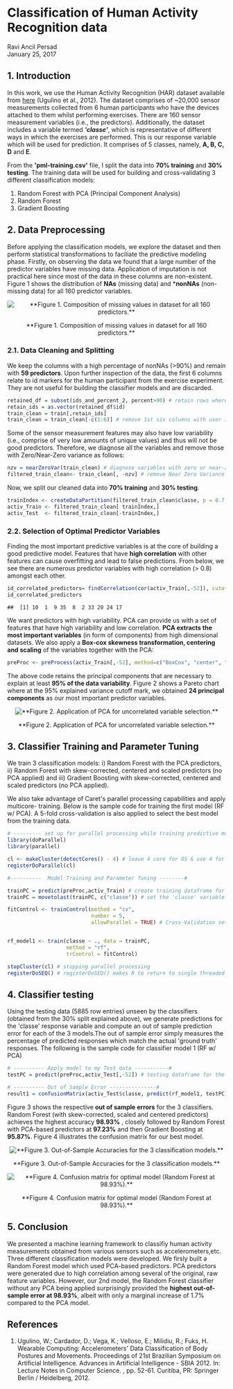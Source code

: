 # Classification of Human Activity Recognition data
Ravi Ancil Persad  
January 25, 2017  

## 1. Introduction

In this work, we use the Human Activity Recognition (HAR) dataset available from [here](https://d396qusza40orc.cloudfront.net/predmachlearn/pml-training.csv) (Ugulino et al., 2012). The dataset comprises of ~20,000 sensor measurements collected from 6 human participants who have the devices attached to them whilst performing exercises. There are 160 sensor measurement variables (i.e., the predictors). Additionally, the dataset includes a variable termed _**'classe'**_, which is representative of different ways in which the exercises are performed. This is our response variable which will be used for prediction. It comprises of 5 classes, namely, **A, B, C, D** and **E**.

From the **'pml-training.csv'** file, I split the data into **70% training**  and **30% testing**. The training data will be used for building and cross-validating 3 different classification models:

1) Random Forest with PCA (Principal Component Analysis)
2) Random Forest
3) Gradient Boosting

## 2. Data Preprocessing

Before applying the classification models, we explore the dataset and then perform statistical transformations to faciliate the predictive modeling phase. Firstly, on observing the data we found that a large number of the predictor variables have missing data. Application of imputation is not practical here since most of the data in these columns are non-existent. Figure 1 shows the distribution of **NAs** (missing data) and ***nonNAs** (non-missing data) for all 160 predictor variables.

<div class="figure" style="text-align: center">
<img src="Ravi_Human_Activity_files/figure-html/unnamed-chunk-1-1.png" alt="**Figure 1. Composition of missing values in dataset for all 160 predictors.**"  />
<p class="caption">**Figure 1. Composition of missing values in dataset for all 160 predictors.**</p>
</div>

### 2.1. Data Cleaning and Splitting
We keep the columns with a high percentage of nonNAs (>90%) and remain with **59 predictors**. Upon further inspection of the data, the first 6 columns relate to id markers for the human participant from the exercise experiment. They are not useful for building the classifier models and are discarded. 


```r
retained_df = subset(ids_and_percent_2, percent>90) # retain rows where percentage of nonNAs greater than 90% 
retain_ids = as.vector(retained_df$id)
train_clean = train[,retain_ids]
train_clean = train_clean[-c(1:6)] # remove 1st six columns with user id data
```

Some of the sensor measurement features may also have low variability (i.e., comprise of very low amounts of unique values) and thus will not be good predictors. Therefore, we diagnose all the variables and remove those with Zero/Near-Zero variance as follows:


```r
nzv = nearZeroVar(train_clean) # diagnose variables with zero or near-zero variability
filtered_train_clean<- train_clean[, -nzv] # remove Near Zero Variance (nzv) -variables
```

Now, we split our cleaned data into **70% training**  and **30% testing**.


```r
trainIndex <- createDataPartition(filtered_train_clean$classe, p = 0.7, list = FALSE, times = 1)
activ_Train <- filtered_train_clean[ trainIndex,]
activ_Test  <- filtered_train_clean[-trainIndex,]
```


### 2.2. Selection of Optimal Predictor Variables

Finding the most important predictive variables is at the core of building a good predictive model. 
Features that have **high correlation** with other features can cause overfitting and lead to false predictions.
From below, we see there are numerous predictor variables with high correlation (> 0.8) amongst each other.


```r
id_correlated_predictors= findCorrelation(cor(activ_Train[,-52]), cutoff = 0.8, verbose = F)
id_correlated_predictors
```

```
##  [1] 10  1  9 35  8  2 33 20 24 17
```

We want predictors with high variability. PCA can provide us with a set of features that have high variability and low correlation.
**PCA extracts the most important variables** (in form of components) from high dimensional datasets. We also apply a **Box-cox skewness transformation, centering and scaling** of the variables together with the PCA:


```r
preProc <- preProcess(activ_Train[,-52], method=c("BoxCox", "center", "scale", "pca"), thresh = .95)
```

The above code retains the principal components that are necessary to explain at least **95% of the data variability**. Figure 2 shows a Pareto chart where at the 95% explained variance cutoff mark, we obtained **24 principal components** as our most important predictor variables.

<div class="figure" style="text-align: center">
<img src="Ravi_Human_Activity_files/figure-html/unnamed-chunk-7-1.png" alt="**Figure 2. Application of PCA for uncorrelated variable selection.**"  />
<p class="caption">**Figure 2. Application of PCA for uncorrelated variable selection.**</p>
</div>

## 3. Classifier Training and Parameter Tuning

We train 3 classification models: 
i) Random Forest with the PCA predictors, 
ii) Random Forest with skew-corrected, centered and scaled predictors (no PCA applied) and 
iii) Gradient Boosting with skew-corrected, centered and scaled predictors (no PCA applied). 

We also take advantage of Caret's parallel processing capabilities and apply multicore- training. Below is the sample code for training the first model (RF w/ PCA). A 5-fold cross-validation is also applied to select the best model from the training data.





```r
# --------- set up for parallel processing while training predictive model ---------#
library(doParallel)
library(parallel)

cl <- makeCluster(detectCores() - 4) # leave 4 core for OS & use 4 for training
registerDoParallel(cl)

#----------  Model Training and Parameter Tuning --------#

trainPC = predict(preProc,activ_Train) # create training dataframe for the 24 Principal Components 
trainPC = movetolast(trainPC, c("classe")) # set the 'classe' variable as the last column

fitControl <- trainControl(method = "cv",
                           number = 5,
                           allowParallel = TRUE) # Cross-Validation setting here (we use 5-fold CV)


rf_model1 <- train(classe ~ ., data = trainPC, 
                   method = "rf", 
                   trControl = fitControl)

stopCluster(cl) # stopping parallel processing
registerDoSEQ() # registerDoSEQ() makes R to return to single threaded processing
```

## 4. Classifier testing 

Using the testing data (5885 row entries) unseen by the classifiers (obtained from the 30% split explained above), we generate predictions for the 'classe' response variable and compute an out of sample prediction error for each of the 3 models.The out of sample error simply measures the percentage of predicted responses which match the actual 'ground truth' responses. The following is the sample code for classifier model 1 (RF w/ PCA)


```r
# ---------- Apply model to my Test data -----------#
testPC = predict(preProc,activ_Test[,-52]) # testing dataframe for the 24 Principal Components 

# ---------- Out of Sample Error ---------------#
result1 = confusionMatrix(activ_Test$classe, predict(rf_model1, testPC))
```

Figure 3 shows the respective **out of sample errors** for the 3 classifiers. Random Forest (with skew-corrected, scaled and centered predictors) achieves the highest accuracy **98.93%** , closely followed by Random Forest with PCA-based predictors at **97.23%** and then Gradient Boosting at **95.87%**. Figure 4 illustrates the confusion matrix for our best model.




<div class="figure" style="text-align: center">
<img src="Ravi_Human_Activity_files/figure-html/unnamed-chunk-12-1.png" alt="**Figure 3. Out-of-Sample Accuracies for the 3 classification models.**"  />
<p class="caption">**Figure 3. Out-of-Sample Accuracies for the 3 classification models.**</p>
</div>

  
  
  

<div class="figure" style="text-align: center">
<img src="Ravi_Human_Activity_files/figure-html/unnamed-chunk-13-1.png" alt="**Figure 4. Confusion matrix for optimal model (Random Forest at 98.93%).**"  />
<p class="caption">**Figure 4. Confusion matrix for optimal model (Random Forest at 98.93%).**</p>
</div>


## 5. Conclusion
We presented a machine learning framework to classifiy human activity measurements obtained from various sensors such as accelerometers,etc. Three different classification models were developed. We firsly built a Random Forest model which used PCA-based predictors. PCA predictors were generated due to high correlation among several of the original, raw feature variables. However, our 2nd model, the Random Forest classifier without any PCA being applied surprisingly provided the **highest out-of-sample error at 98.93%**, albeit with only a marginal increase of 1.7%  compared to the PCA model.

## References

1. Ugulino, W.; Cardador, D.; Vega, K.; Velloso, E.; Milidiu, R.; Fuks, H. Wearable Computing: Accelerometers' Data Classification of Body Postures and Movements. Proceedings of 21st Brazilian Symposium on Artificial Intelligence. Advances in Artificial Intelligence - SBIA 2012. In: Lecture Notes in Computer Science. , pp. 52-61. Curitiba, PR: Springer Berlin / Heidelberg, 2012.
